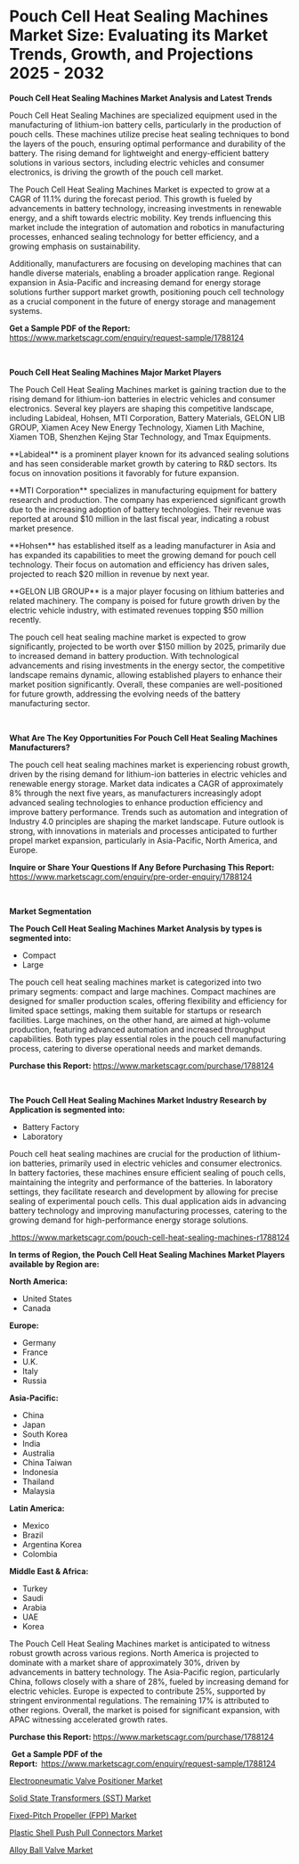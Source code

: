 <p><h1>Pouch Cell Heat Sealing Machines Market Size: Evaluating its Market Trends, Growth, and Projections 2025 - 2032</h1></p><p><strong>Pouch Cell Heat Sealing Machines Market Analysis and Latest Trends</strong></p>
<p><p>Pouch Cell Heat Sealing Machines are specialized equipment used in the manufacturing of lithium-ion battery cells, particularly in the production of pouch cells. These machines utilize precise heat sealing techniques to bond the layers of the pouch, ensuring optimal performance and durability of the battery. The rising demand for lightweight and energy-efficient battery solutions in various sectors, including electric vehicles and consumer electronics, is driving the growth of the pouch cell market.</p><p>The Pouch Cell Heat Sealing Machines Market is expected to grow at a CAGR of 11.1% during the forecast period. This growth is fueled by advancements in battery technology, increasing investments in renewable energy, and a shift towards electric mobility. Key trends influencing this market include the integration of automation and robotics in manufacturing processes, enhanced sealing technology for better efficiency, and a growing emphasis on sustainability.</p><p>Additionally, manufacturers are focusing on developing machines that can handle diverse materials, enabling a broader application range. Regional expansion in Asia-Pacific and increasing demand for energy storage solutions further support market growth, positioning pouch cell technology as a crucial component in the future of energy storage and management systems.</p></p>
<p><strong>Get a Sample PDF of the Report:&nbsp;</strong> <a href="https://www.marketscagr.com/enquiry/request-sample/1788124?utm_campaign=2114&utm_medium=2&utm_source=Github&utm_content=ia&utm_term=12042025&utm_id=pouch-cell-heat-sealing-machines">https://www.marketscagr.com/enquiry/request-sample/1788124</a></p>
<p>&nbsp;</p>
<p><strong>Pouch Cell Heat Sealing Machines Major Market Players</strong></p>
<p><p>The Pouch Cell Heat Sealing Machines market is gaining traction due to the rising demand for lithium-ion batteries in electric vehicles and consumer electronics. Several key players are shaping this competitive landscape, including Labideal, Hohsen, MTI Corporation, Battery Materials, GELON LIB GROUP, Xiamen Acey New Energy Technology, Xiamen Lith Machine, Xiamen TOB, Shenzhen Kejing Star Technology, and Tmax Equipments.</p><p>**Labideal** is a prominent player known for its advanced sealing solutions and has seen considerable market growth by catering to R&D sectors. Its focus on innovation positions it favorably for future expansion.</p><p>**MTI Corporation** specializes in manufacturing equipment for battery research and production. The company has experienced significant growth due to the increasing adoption of battery technologies. Their revenue was reported at around $10 million in the last fiscal year, indicating a robust market presence.</p><p>**Hohsen** has established itself as a leading manufacturer in Asia and has expanded its capabilities to meet the growing demand for pouch cell technology. Their focus on automation and efficiency has driven sales, projected to reach $20 million in revenue by next year.</p><p>**GELON LIB GROUP** is a major player focusing on lithium batteries and related machinery. The company is poised for future growth driven by the electric vehicle industry, with estimated revenues topping $50 million recently.</p><p>The pouch cell heat sealing machine market is expected to grow significantly, projected to be worth over $150 million by 2025, primarily due to increased demand in battery production. With technological advancements and rising investments in the energy sector, the competitive landscape remains dynamic, allowing established players to enhance their market position significantly. Overall, these companies are well-positioned for future growth, addressing the evolving needs of the battery manufacturing sector.</p></p>
<p>&nbsp;</p>
<p><strong>What Are The Key Opportunities For Pouch Cell Heat Sealing Machines Manufacturers?</strong></p>
<p><p>The pouch cell heat sealing machines market is experiencing robust growth, driven by the rising demand for lithium-ion batteries in electric vehicles and renewable energy storage. Market data indicates a CAGR of approximately 8% through the next five years, as manufacturers increasingly adopt advanced sealing technologies to enhance production efficiency and improve battery performance. Trends such as automation and integration of Industry 4.0 principles are shaping the market landscape. Future outlook is strong, with innovations in materials and processes anticipated to further propel market expansion, particularly in Asia-Pacific, North America, and Europe.</p></p>
<p><strong>Inquire or Share Your Questions If Any Before Purchasing This Report:</strong> <a href="https://www.marketscagr.com/enquiry/pre-order-enquiry/1788124?utm_campaign=2114&utm_medium=2&utm_source=Github&utm_content=ia&utm_term=12042025&utm_id=pouch-cell-heat-sealing-machines">https://www.marketscagr.com/enquiry/pre-order-enquiry/1788124</a></p>
<p>&nbsp;</p>
<p><strong>Market Segmentation</strong></p>
<p><strong>The Pouch Cell Heat Sealing Machines Market Analysis by types is segmented into:</strong></p>
<p><ul><li>Compact</li><li>Large</li></ul></p>
<p><p>The pouch cell heat sealing machines market is categorized into two primary segments: compact and large machines. Compact machines are designed for smaller production scales, offering flexibility and efficiency for limited space settings, making them suitable for startups or research facilities. Large machines, on the other hand, are aimed at high-volume production, featuring advanced automation and increased throughput capabilities. Both types play essential roles in the pouch cell manufacturing process, catering to diverse operational needs and market demands.</p></p>
<p><strong>Purchase this Report:&nbsp;</strong><a href="https://www.marketscagr.com/purchase/1788124?utm_campaign=2114&utm_medium=2&utm_source=Github&utm_content=ia&utm_term=12042025&utm_id=pouch-cell-heat-sealing-machines">https://www.marketscagr.com/purchase/1788124</a></p>
<p>&nbsp;</p>
<p><strong>The Pouch Cell Heat Sealing Machines Market Industry Research by Application is segmented into:</strong></p>
<p><ul><li>Battery Factory</li><li>Laboratory</li></ul></p>
<p><p>Pouch cell heat sealing machines are crucial for the production of lithium-ion batteries, primarily used in electric vehicles and consumer electronics. In battery factories, these machines ensure efficient sealing of pouch cells, maintaining the integrity and performance of the batteries. In laboratory settings, they facilitate research and development by allowing for precise sealing of experimental pouch cells. This dual application aids in advancing battery technology and improving manufacturing processes, catering to the growing demand for high-performance energy storage solutions.</p></p>
<p><a href="https://www.marketscagr.com/pouch-cell-heat-sealing-machines-r1788124?utm_campaign=2114&utm_medium=2&utm_source=Github&utm_content=ia&utm_term=12042025&utm_id=pouch-cell-heat-sealing-machines">&nbsp;https://www.marketscagr.com/pouch-cell-heat-sealing-machines-r1788124</a></p>
<p><strong>In terms of Region, the Pouch Cell Heat Sealing Machines Market Players available by Region are:</strong></p>
<p>
    <p> <strong> North America: </strong>
        <ul>
            <li>United States</li>
            <li>Canada</li>
        </ul>
        </p> 
    <p> <strong> Europe: </strong>
        <ul>
            <li>Germany</li>
            <li>France</li>
            <li>U.K.</li>
            <li>Italy</li>
            <li>Russia</li>
        </ul>
        </p> 
    <p> <strong> Asia-Pacific: </strong>
        <ul>
            <li>China</li>
            <li>Japan</li>
            <li>South Korea</li>
            <li>India</li>
            <li>Australia</li>
            <li>China Taiwan</li>
            <li>Indonesia</li>
            <li>Thailand</li>
            <li>Malaysia</li>
        </ul>
        </p> 
    <p> <strong> Latin America: </strong>
        <ul>
            <li>Mexico</li>
            <li>Brazil</li>
            <li>Argentina Korea</li>
            <li>Colombia</li>
        </ul>
        </p> 
    <p> <strong> Middle East & Africa: </strong>
        <ul>
            <li>Turkey</li>
            <li>Saudi</li>
            <li>Arabia</li>
            <li>UAE</li>
            <li>Korea</li>
        </ul>
    </p>
    </p>
<p><p>The Pouch Cell Heat Sealing Machines market is anticipated to witness robust growth across various regions. North America is projected to dominate with a market share of approximately 30%, driven by advancements in battery technology. The Asia-Pacific region, particularly China, follows closely with a share of 28%, fueled by increasing demand for electric vehicles. Europe is expected to contribute 25%, supported by stringent environmental regulations. The remaining 17% is attributed to other regions. Overall, the market is poised for significant expansion, with APAC witnessing accelerated growth rates.</p></p>
<p><strong>Purchase this Report: </strong><a href="https://www.marketscagr.com/purchase/1788124?utm_campaign=2114&utm_medium=2&utm_source=Github&utm_content=ia&utm_term=12042025&utm_id=pouch-cell-heat-sealing-machines">https://www.marketscagr.com/purchase/1788124</a></p>
<p>&nbsp;<strong>Get a Sample PDF of the Report:&nbsp;&nbsp;</strong><a href="https://www.marketscagr.com/enquiry/request-sample/1788124?utm_campaign=2114&utm_medium=2&utm_source=Github&utm_content=ia&utm_term=12042025&utm_id=pouch-cell-heat-sealing-machines">https://www.marketscagr.com/enquiry/request-sample/1788124</a></p>
<p><strong></strong></p>
<p><p><a href="https://github.com/awwqamet/Market-Research-Report-List-1/blob/main/electropneumatic-valve-positioner-market.md?utm_campaign=2114&utm_medium=2&utm_source=Github&utm_content=ia&utm_term=12042025&utm_id=pouch-cell-heat-sealing-machines">Electropneumatic Valve Positioner Market</a></p><p><a href="https://github.com/nacarnzina/Market-Research-Report-List-1/blob/main/solid-state-transformers-sst-market.md?utm_campaign=2114&utm_medium=2&utm_source=Github&utm_content=ia&utm_term=12042025&utm_id=pouch-cell-heat-sealing-machines">Solid State Transformers (SST) Market</a></p><p><a href="https://github.com/theyasnare5w/Market-Research-Report-List-1/blob/main/fixed-pitch-propeller-fpp-market.md?utm_campaign=2114&utm_medium=2&utm_source=Github&utm_content=ia&utm_term=12042025&utm_id=pouch-cell-heat-sealing-machines">Fixed-Pitch Propeller (FPP) Market</a></p><p><a href="https://github.com/kaidaloeckf7/Market-Research-Report-List-1/blob/main/plastic-shell-push-pull-connectors-market.md?utm_campaign=2114&utm_medium=2&utm_source=Github&utm_content=ia&utm_term=12042025&utm_id=pouch-cell-heat-sealing-machines">Plastic Shell Push Pull Connectors Market</a></p><p><a href="https://github.com/arifasabeygb/Market-Research-Report-List-1/blob/main/alloy-ball-valve-market.md?utm_campaign=2114&utm_medium=2&utm_source=Github&utm_content=ia&utm_term=12042025&utm_id=pouch-cell-heat-sealing-machines">Alloy Ball Valve Market</a></p></p>